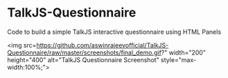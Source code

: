 # TalkJS-Questionnaire
Code to build a simple TalkJS interactive questionnaire using HTML Panels

<img src=https://github.com/aswinrajeevofficial/TalkJS-Questionnaire/raw/master/screenshots/final_demo.gif?" width="200" height="400" alt="TalkJS Questionnaire Screenshot" style="max-width:100%;">
